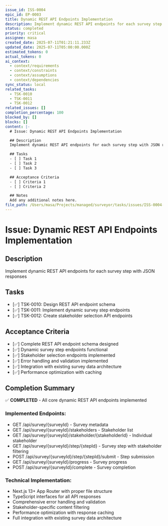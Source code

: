 ```yaml
---
issue_id: ISS-0004
epic_id: EP-0003
title: Dynamic REST API Endpoints Implementation
description: Implement dynamic REST API endpoints for each survey step with JSON responses
status: completed
priority: critical
assignee: masa
created_date: 2025-07-11T01:21:11.233Z
updated_date: 2025-07-11T05:00:00.000Z
estimated_tokens: 0
actual_tokens: 0
ai_context:
  - context/requirements
  - context/constraints
  - context/assumptions
  - context/dependencies
sync_status: local
related_tasks:
  - TSK-0010
  - TSK-0011
  - TSK-0012
related_issues: []
completion_percentage: 100
blocked_by: []
blocks: []
content: |-
  # Issue: Dynamic REST API Endpoints Implementation

  ## Description
  Implement dynamic REST API endpoints for each survey step with JSON responses

  ## Tasks
  - [ ] Task 1
  - [ ] Task 2
  - [ ] Task 3

  ## Acceptance Criteria
  - [ ] Criteria 1
  - [ ] Criteria 2

  ## Notes
  Add any additional notes here.
file_path: /Users/masa/Projects/managed/surveyor/tasks/issues/ISS-0004-dynamic-rest-api-endpoints-implementation.md
---
```


# Issue: Dynamic REST API Endpoints Implementation

## Description
Implement dynamic REST API endpoints for each survey step with JSON responses

## Tasks
- [✅] TSK-0010: Design REST API endpoint schema
- [✅] TSK-0011: Implement dynamic survey step endpoints
- [✅] TSK-0012: Create stakeholder selection API endpoints

## Acceptance Criteria
- [✅] Complete REST API endpoint schema designed
- [✅] Dynamic survey step endpoints functional
- [✅] Stakeholder selection endpoints implemented
- [✅] Error handling and validation implemented
- [✅] Integration with existing survey data architecture
- [✅] Performance optimization with caching

## Completion Summary
✅ **COMPLETED** - All core dynamic REST API endpoints implemented

### Implemented Endpoints:
- GET /api/survey/{surveyId} - Survey metadata
- GET /api/survey/{surveyId}/stakeholders - Stakeholder list
- GET /api/survey/{surveyId}/stakeholder/{stakeholderId} - Individual stakeholder
- GET /api/survey/{surveyId}/step/{stepId} - Survey step with stakeholder filtering
- POST /api/survey/{surveyId}/step/{stepId}/submit - Step submission
- GET /api/survey/{surveyId}/progress - Survey progress
- POST /api/survey/{surveyId}/complete - Survey completion

### Technical Implementation:
- Next.js 13+ App Router with proper file structure
- TypeScript interfaces for all API responses
- Comprehensive error handling and validation
- Stakeholder-specific content filtering
- Performance optimization with response caching
- Full integration with existing survey data architecture
